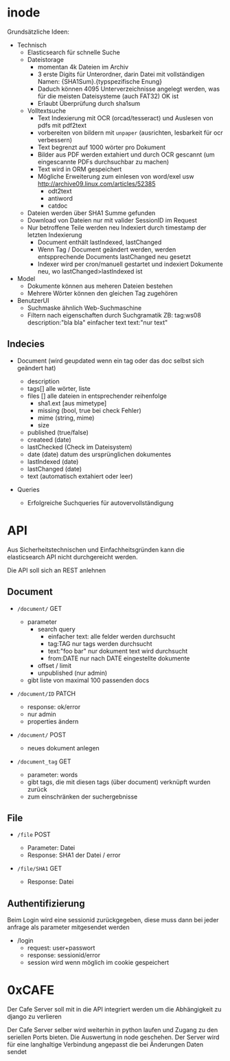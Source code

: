 inode
=====

Grundsätzliche Ideen:

* Technisch
    * Elasticsearch für schnelle Suche
    * Dateistorage
        * momentan 4k Dateien im Archiv
        * 3 erste Digits für Unterordner, darin Datei mit vollständigen
          Namen: {SHA1Sum}.{typspezifische Enung}
        * Daduch können 4095 Unterverzeichnisse angelegt werden, was für
          die meisten Dateisysteme (auch FAT32) OK ist
        * Erlaubt Überprüfung durch sha1sum
    * Volltextsuche
        * Text Indexierung mit OCR (orcad/tesseract) und Auslesen von pdfs
          mit pdf2text
        * vorbereiten von bildern mit `unpaper` (ausrichten, lesbarkeit
          für ocr verbessern)
        * Text begrenzt auf 1000 wörter pro Dokument
        * Bilder aus PDF werden extahiert und durch OCR gescannt
          (um eingescannte PDFs durchsuchbar zu machen)
        * Text wird in ORM gespeichert
        * Mögliche Erweiterung zum einlesen von word/exel usw
          http://archive09.linux.com/articles/52385
            * odt2text
            * antiword
            * catdoc
    * Dateien werden über SHA1 Summe gefunden
    * Download von Dateien nur mit valider SessionID im Request
    * Nur betroffene Teile werden neu Indexiert durch timestamp der
      letzten Indexierung
        * Document enthält lastIndexed, lastChanged
        * Wenn Tag / Document geändert werden, werden entspprechende
          Documents lastChanged neu gesetzt
        * Indexer wird per cron/manuell gestartet und indexiert
          Dokumente neu, wo lastChanged>lastIndexed ist
* Model
    * Dokumente können aus meheren Dateien bestehen
    * Mehrere Wörter können den gleichen Tag zugehören
* BenutzerUI
    * Suchmaske ähnlich Web-Suchmaschine
    * Filtern nach eigenschaften durch Suchgramatik
      ZB: tag:ws08 description:"bla bla" einfacher text text:"nur text"


Indecies
--------

* Document (wird geupdated wenn ein tag oder das doc selbst sich geändert hat)
    * description
    * tags[] alle wörter, liste
    * files [] alle dateien in entsprechender reihenfolge
        * sha1.ext [aus mimetype]
        * missing (bool, true bei check Fehler)
        * mime (string, mime)
        * size
    * published (true/false)
    * createed (date)
    * lastChecked (Check im Dateisystem)
    * date (date) datum des ursprünglichen dokumentes
    * lastIndexed (date)
    * lastChanged (date)
    * text (automatisch extahiert oder leer)

* Queries
    * Erfolgreiche Suchqueries für autovervollständigung

API
===

Aus Sicherheitstechnischen und Einfachheitsgründen kann die
elasticsearch API nicht durchgereicht werden.

Die API soll sich an REST anlehnen


Document
--------

* `/document/` GET
    * parameter
        * search query
            * einfacher text: alle felder werden durchsucht
            * tag:TAG nur tags werden durchsucht
            * text:"foo bar" nur dokument text wird durchsucht
            * from:DATE nur nach DATE eingestellte dokumente
        * offset / limit
        * unpublished (nur admin)
    * gibt liste von maximal 100 passenden docs


* ``/document/ID`` PATCH
    * response: ok/error
    * nur admin
    * properties ändern

* ``/document/`` POST
    * neues dokument anlegen

* ``/document_tag`` GET
    * parameter: words
    * gibt tags, die mit diesen tags (über document) verknüpft wurden zurück
    * zum einschränken der suchergebnisse


File
----

* ``/file`` POST
    * Parameter: Datei
    * Response: SHA1 der Datei / error

* ``/file/SHA1`` GET
    * Response: Datei


Authentifizierung
-----------------

Beim Login wird eine sessionid zurückgegeben, diese muss dann bei jeder
anfrage als parameter mitgesendet werden

* /login
    * request: user+passwort
    * response: sessionid/error
    * session wird wenn möglich im cookie gespeichert


0xCAFE
======

Der Cafe Server soll mit in die API integriert werden um die
Abhängigkeit zu django zu verlieren

Der Cafe Server selber wird weiterhin in python laufen und Zugang zu den
seriellen Ports bieten. Die
Auswertung in node geschehen. Der Server wird für eine langhaltige
Verbindung angepasst die bei Änderungen Daten sendet

